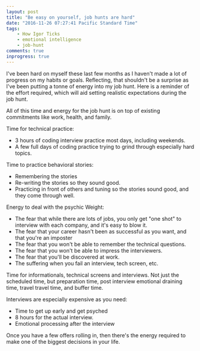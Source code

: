 ```yaml
---
layout: post
title: "Be easy on yourself, job hunts are hard"
date: "2016-11-26 07:27:41 Pacific Standard Time"
tags:
    - How Igor Ticks
    - emotional intelligence
    - job-hunt
comments: true
inprogress: true
---
```


I've been hard on myself these last few months as I haven't made a lot of progress on my habits or goals. Reflecting, that shouldn't be a surprise as I've been putting a tonne of energy into my job hunt. Here is a reminder of the effort required, which will aid setting realistic expectations during the job hunt.

All of this time and energy for the job hunt is on top of existing commitments like work, health, and family.

Time for technical practice:

* 3 hours of coding interview practice most days, including weekends.
* A few full days of coding practice trying to grind through especially hard topics.

Time to practice behavioral stories:

* Remembering the stories
* Re-writing the stories so they sound good.
* Practicing in front of others and tuning so the stories sound good, and they come through well.

Energy to deal with the psychic Weight:

* The fear that while there are lots of jobs, you only get "one shot" to interview with each company, and it's easy to blow it.
* The fear that your career hasn't been as successful as you want, and that you're an imposter
* The fear that you won't be able to remember the technical questions.
* The fear that you won't be able to impress the interviewers.
* The fear that you'll be discovered at work.
* The suffering when you fail an interview, tech screen, etc.

Time for informationals, technical screens and interviews.  Not just the scheduled time, but preparation time, post interview emotional draining time, travel travel time, and buffer time.

Interviews are especially expensive as you need:

* Time to get up early and get psyched
* 8 hours for the actual interview.
* Emotional processing after the interview

Once you have a few offers rolling in, then there's the energy required to make one of the biggest decisions in your life.
